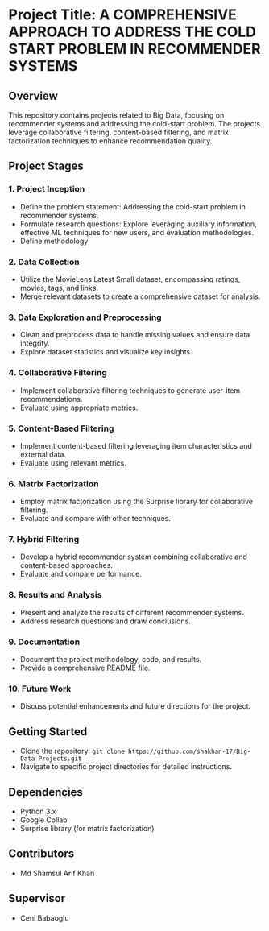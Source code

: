 # Project Title: A COMPREHENSIVE APPROACH TO ADDRESS THE COLD START PROBLEM IN RECOMMENDER SYSTEMS

## Overview
This repository contains projects related to Big Data, focusing on recommender systems and addressing the cold-start problem. The projects leverage collaborative filtering, content-based filtering, and matrix factorization techniques to enhance recommendation quality.

## Project Stages

### 1. Project Inception
- Define the problem statement: Addressing the cold-start problem in recommender systems.
- Formulate research questions: Explore leveraging auxiliary information, effective ML techniques for new users, and evaluation methodologies.
- Define methodology

### 2. Data Collection
- Utilize the MovieLens Latest Small dataset, encompassing ratings, movies, tags, and links.
- Merge relevant datasets to create a comprehensive dataset for analysis.

### 3. Data Exploration and Preprocessing
- Clean and preprocess data to handle missing values and ensure data integrity.
- Explore dataset statistics and visualize key insights.

### 4. Collaborative Filtering
- Implement collaborative filtering techniques to generate user-item recommendations.
- Evaluate using appropriate metrics.

### 5. Content-Based Filtering
- Implement content-based filtering leveraging item characteristics and external data.
- Evaluate using relevant metrics.

### 6. Matrix Factorization
- Employ matrix factorization using the Surprise library for collaborative filtering.
- Evaluate and compare with other techniques.

### 7. Hybrid Filtering
- Develop a hybrid recommender system combining collaborative and content-based approaches.
- Evaluate and compare performance.

### 8. Results and Analysis
- Present and analyze the results of different recommender systems.
- Address research questions and draw conclusions.

### 9. Documentation
- Document the project methodology, code, and results.
- Provide a comprehensive README file.

### 10. Future Work
- Discuss potential enhancements and future directions for the project.

## Getting Started
- Clone the repository: `git clone https://github.com/shakhan-17/Big-Data-Projects.git`
- Navigate to specific project directories for detailed instructions.

## Dependencies
- Python 3.x
- Google Collab
- Surprise library (for matrix factorization)

## Contributors
- Md Shamsul Arif Khan

## Supervisor
- Ceni Babaoglu
